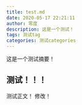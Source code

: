 ```yaml
---
title: test.md
date: 2020-05-17 22:21:11
author: 零度
description: 这是一个测试！
tags: 测试tag
categories: 测试categories
---
```


这是一个测试摘要！

<!-- more -->
## 测试！！！
测试正文！
修改！
